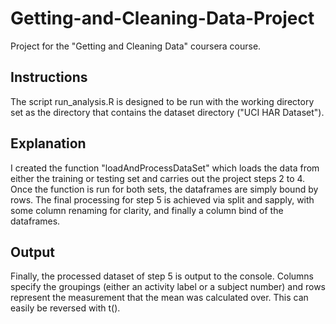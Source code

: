 # Getting-and-Cleaning-Data-Project
Project for the "Getting and Cleaning Data" coursera course.


## Instructions

The script run_analysis.R is designed to be run with the working directory set as the directory that contains the dataset directory ("UCI HAR Dataset").

## Explanation

I created the function "loadAndProcessDataSet" which loads the data from either the training or testing set and carries out the project steps 2 to 4. Once the function is run for both sets, the dataframes are simply bound by rows.
The final processing for step 5 is achieved via split and sapply, with some column renaming for clarity, and finally a column bind of the dataframes.

## Output

Finally, the processed dataset of step 5 is output to the console. Columns specify the groupings (either an activity label or a subject number) and rows represent the measurement that the mean was calculated over. This can easily be reversed with t().

